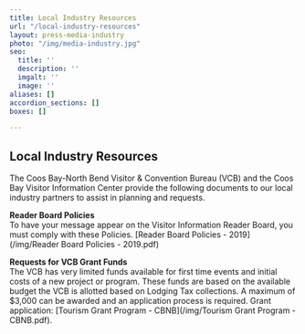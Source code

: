 ```yaml
---
title: Local Industry Resources
url: "/local-industry-resources"
layout: press-media-industry
photo: "/img/media-industry.jpg"
seo:
  title: ''
  description: ''
  imgalt: ''
  image: ''
aliases: []
accordion_sections: []
boxes: []

---
```

## Local Industry Resources

The Coos Bay-North Bend Visitor & Convention Bureau (VCB) and the Coos Bay Visitor Information Center provide the following documents to our local industry partners to assist in planning and requests.

**Reader Board Policies**  
To have your message appear on the Visitor Information Reader Board, you must comply with these Policies. [Reader Board Policies - 2019](/img/Reader Board Policies - 2019.pdf)

**Requests for VCB Grant Funds**  
The VCB has very limited funds available for first time events and initial costs of a new project or program. These funds are based on the available budget the VCB is allotted based on Lodging Tax collections. A maximum of $3,000 can be awarded and an application process is required. Grant application: [Tourism Grant Program - CBNB](/img/Tourism Grant Program - CBNB.pdf).